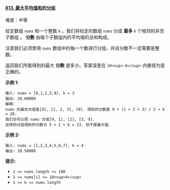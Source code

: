﻿#### [813\. 最大平均值和的分组](https://leetcode.cn/problems/largest-sum-of-averages/)

难度：中等

给定数组 `nums` 和一个整数 `k` 。我们将给定的数组 `nums` 分成 **最多** `k` 个相邻的非空子数组 。 **分数** 由每个子数组内的平均值的总和构成。

注意我们必须使用 `nums` 数组中的每一个数进行分组，并且分数不一定需要是整数。

返回我们所能得到的最大 **分数** 是多少。答案误差在 `10<sup>-6</sup>` 内被视为是正确的。

**示例 1:**

```
输入: nums = [9,1,2,3,9], k = 3
输出: 20.00000
解释: 
nums 的最优分组是[9], [1, 2, 3], [9]. 得到的分数是 9 + (1 + 2 + 3) / 3 + 9 = 20. 
我们也可以把 nums 分成[9, 1], [2], [3, 9]. 
这样的分组得到的分数为 5 + 2 + 6 = 13, 但不是最大值.
```

**示例 2:**

```
输入: nums = [1,2,3,4,5,6,7], k = 4
输出: 20.50000
```

**提示:**

-   `1 <= nums.length <= 100`
-   `1 <= nums[i] <= 10<sup>4</sup>`
-   `1 <= k <= nums.length`
